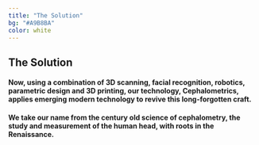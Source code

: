 ```yaml
---
title: "The Solution"
bg: "#A9B8BA"
color: white
---
```

## The Solution

#### Now, using a combination of 3D scanning, facial recognition, robotics, parametric design and 3D printing, our technology, Cephalometrics, applies emerging modern technology to revive this long-forgotten craft. 

#### We take our name from the century old science of cephalometry, the study and measurement of the human head, with roots in the Renaissance.